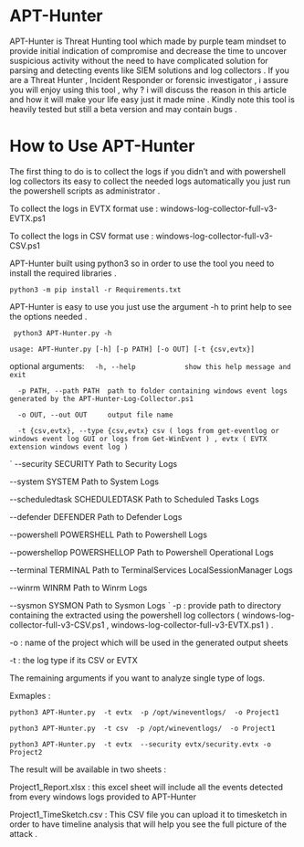 # APT-Hunter
APT-Hunter is Threat Hunting tool which made by purple team mindset to provide initial indication of compromise and decrease the time to uncover suspicious activity without the need to have complicated solution for parsing and detecting events like SIEM solutions and log collectors . If you are a Threat Hunter , Incident Responder or forensic investigator , i assure you will enjoy using this tool , why ? i will discuss the reason in this article and how it will make your life easy just it made mine . Kindly note this tool is heavily tested but still a beta version and may contain bugs .

# How to Use APT-Hunter

The first thing to do is to collect the logs if you didn’t and with powershell log collectors its easy to collect the needed logs automatically you just run the powershell scripts as administrator .

To collect the logs in EVTX format use : 
windows-log-collector-full-v3-EVTX.ps1 
 
To collect the logs in CSV format use : 
windows-log-collector-full-v3-CSV.ps1

APT-Hunter built using python3 so in order to use the tool you need to install the required libraries .
	
`python3 -m pip install -r Requirements.txt`

APT-Hunter is easy to use you just use the argument -h to print help to see the options needed .

` python3 APT-Hunter.py -h`
 
`usage: APT-Hunter.py [-h] [-p PATH] [-o OUT] [-t {csv,evtx}]`

 
optional arguments:
`  -h, --help            show this help message and exit`
  
`  -p PATH, --path PATH  path to folder containing windows event logs generated by the APT-Hunter-Log-Collector.ps1`
  
`  -o OUT, --out OUT     output file name`
  
`  -t {csv,evtx}, --type {csv,evtx} csv ( logs from get-eventlog or windows event log GUI or logs from Get-WinEvent ) , evtx ( EVTX extension windows event log )`
  
 ` --security SECURITY   Path to Security Logs
  
  --system SYSTEM       Path to System Logs
  
  --scheduledtask SCHEDULEDTASK  Path to Scheduled Tasks Logs
  
  --defender DEFENDER   Path to Defender Logs
  
  --powershell POWERSHELL Path to Powershell Logs
  
  --powershellop POWERSHELLOP Path to Powershell Operational Logs
  
  --terminal TERMINAL   Path to TerminalServices LocalSessionManager Logs
  
  --winrm WINRM         Path to Winrm Logs
  
  --sysmon SYSMON       Path to Sysmon Logs
`
-p : provide path to directory containing the extracted using the powershell log collectors ( windows-log-collector-full-v3-CSV.ps1 , windows-log-collector-full-v3-EVTX.ps1 ) .

-o : name of the project which will be used in the generated output sheets

-t : the log type if its CSV or EVTX

The remaining arguments if you want to analyze single type of logs.

Exmaples :

	
`python3 APT-Hunter.py  -t evtx  -p /opt/wineventlogs/  -o Project1`
 
`python3 APT-Hunter.py  -t csv  -p /opt/wineventlogs/  -o Project1`
 
`python3 APT-Hunter.py  -t evtx  --security evtx/security.evtx -o Project2`

The result will be available in two sheets :

Project1_Report.xlsx : this excel sheet will include all the events detected from every windows logs provided to APT-Hunter

Project1_TimeSketch.csv : This CSV file you can upload it to timesketch in order to have timeline analysis that will help you see the full picture of the attack .


